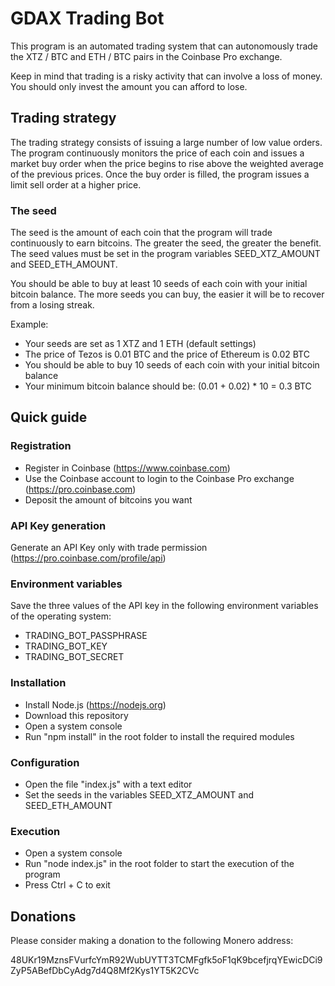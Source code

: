# GDAX Trading Bot

This program is an automated trading system that can autonomously trade the XTZ / BTC and ETH / BTC pairs in the Coinbase Pro exchange. 

Keep in mind that trading is a risky activity that can involve a loss of money. You should only invest the amount you can afford to lose.

## Trading strategy

The trading strategy consists of issuing a large number of low value orders. The program continuously monitors the price of each coin and issues a market buy order when the price begins to rise above the weighted average of the previous prices. Once the buy order is filled, the program issues a limit sell order at a higher price.

### The seed

The seed is the amount of each coin that the program will trade continuously to earn bitcoins. The greater the seed, the greater the benefit. The seed values must be set in the program variables SEED_XTZ_AMOUNT and SEED_ETH_AMOUNT.

You should be able to buy at least 10 seeds of each coin with your initial bitcoin balance. The more seeds you can buy, the easier it will be to recover from a losing streak.

Example:

- Your seeds are set as 1 XTZ and 1 ETH (default settings) 
- The price of Tezos is 0.01 BTC and the price of Ethereum is 0.02 BTC
- You should be able to buy 10 seeds of each coin with your initial bitcoin balance
- Your minimum bitcoin balance should be: (0.01 + 0.02) * 10 = 0.3 BTC

## Quick guide

### Registration

- Register in Coinbase (https://www.coinbase.com)
- Use the Coinbase account to login to the Coinbase Pro exchange (https://pro.coinbase.com)
- Deposit the amount of bitcoins you want

### API Key generation

Generate an API Key only with trade permission (https://pro.coinbase.com/profile/api)

### Environment variables

Save the three values of the API key in the following environment variables of the operating system:

- TRADING_BOT_PASSPHRASE
- TRADING_BOT_KEY
- TRADING_BOT_SECRET

### Installation

- Install Node.js (https://nodejs.org)
- Download this repository
- Open a system console
- Run "npm install" in the root folder to install the required modules

### Configuration

- Open the file "index.js" with a text editor
- Set the seeds in the variables SEED_XTZ_AMOUNT and SEED_ETH_AMOUNT

### Execution

- Open a system console
- Run "node index.js" in the root folder to start the execution of the program
- Press Ctrl + C to exit 

## Donations

Please consider making a donation to the following Monero address:

48UKr19MznsFVurfcYmR92WubUYTT3TCMFgfk5oF1qK9bcefjrqYEwicDCi9ZyP5ABefDbCyAdg7d4Q8Mf2Kys1YT5K2CVc

